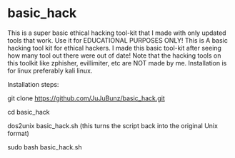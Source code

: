 # basic_hack
This is a super basic ethical hacking tool-kit that I made with only updated tools that work. Use it for EDUCATIONAL PURPOSES ONLY!
This is A basic hacking tool kit for ethical hackers. I made this basic tool-kit after seeing how many tool out there were out of date! 
Note that the hacking tools on this toolkit like zphisher, evillimiter, etc are NOT made by me.
Installation is for linux preferably kali linux.


Installation steps: 

git clone https://github.com/JuJuBunz/basic_hack.git

cd basic_hack

dos2unix basic_hack.sh (this turns the script back into the original Unix format)

sudo bash basic_hack.sh
